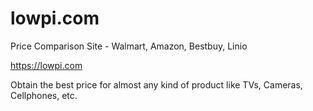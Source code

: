# lowpi.com
Price Comparison Site - Walmart, Amazon, Bestbuy, Linio

https://lowpi.com

Obtain the best price for almost any kind of product like TVs, Cameras, Cellphones, etc.
